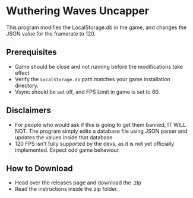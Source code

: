 # Wuthering Waves Uncapper

This program modifies the LocalStorage.db in the game, and changes the JSON value for the framerate to 120.

## Prerequisites

- Game should be close and not running before the modifications take effect
- Verify the `LocalStorage.db` path matches your game installation directory.
- Vsync should be set off, and FPS Limit in game is set to 60.

## Disclaimers

- For people who would ask if this is going to get them banned, IT WILL NOT. The program simply edits a database file using JSON parser and updates the values inside that database
- 120 FPS isn't fully supported by the devs, as it is not yet officially implemented. Expect odd game behaviour.

## How to Download

- Head over the releases page and download the .zip
- Read the instructions inside the zip folder.